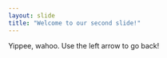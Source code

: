 ```yaml
---
layout: slide
title: "Welcome to our second slide!"
---
```

Yippee, wahoo.
Use the left arrow to go back!